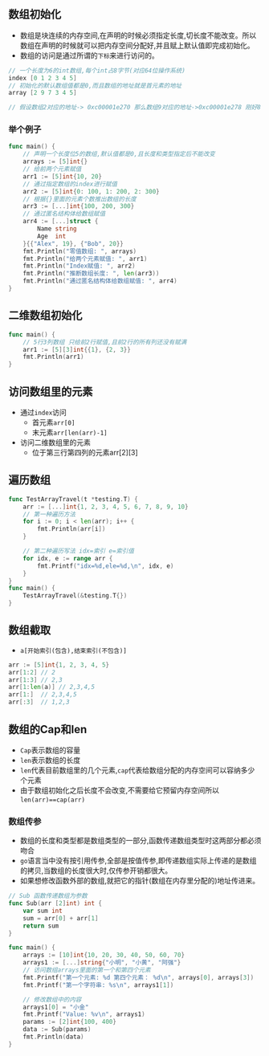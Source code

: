 ## 数组初始化

- 数组是块连续的内存空间,在声明的时候必须指定长度,切长度不能改变。所以数组在声明的时候就可以把内存空间分配好,并且赋上默认值即完成初始化。
- 数组的访问是通过所谓的`下标`来进行访问的。

```go
// 一个长度为6的int数组,每个int占8字节(对应64位操作系统)
index [0 1 2 3 4 5]
// 初始化的默认数组值都是0,而且数组的地址就是首元素的地址
array [2 9 7 3 4 5] 

// 假设数组2对应的地址-> 0xc00001e270 那么数组9对应的地址->0xc00001e278 刚好8个字节
```

### 举个例子

```go
func main() {
	// 声明一个长度位5的数组,默认值都是0,且长度和类型指定后不能改变
	arrays := [5]int{}
	// 给前两个元素赋值
	arr1 := [5]int{10, 20}
	// 通过指定数组的index进行赋值
	arr2 := [5]int{0: 100, 1: 200, 2: 300}
	// 根据{}里面的元素个数推出数组的长度
	arr3 := [...]int{100, 200, 300}
	// 通过匿名结构体给数组赋值
	arr4 := [...]struct {
		Name string
		Age  int
	}{{"Alex", 19}, {"Bob", 20}}
	fmt.Println("零值数组: ", arrays)
	fmt.Println("给两个元素赋值: ", arr1)
	fmt.Println("Index赋值: ", arr2)
	fmt.Println("推断数组长度: ", len(arr3))
	fmt.Println("通过匿名结构体给数组赋值: ", arr4)
}
```

## 二维数组初始化

```go
func main() {
	// 5行3列数组 只给前2行赋值,且前2行的所有列还没有赋满
	arr1 := [5][3]int{{1}, {2, 3}}
	fmt.Println(arr1)
}
```

## 访问数组里的元素

- 通过`index`访问
  - 首元素`arr[0]`
  - 末元素`arr[len(arr)-1]`
- 访问二维数组里的元素
  - 位于第三行第四列的元素arr[2][3]

## 遍历数组

```go
func TestArrayTravel(t *testing.T) {
	arr := [...]int{1, 2, 3, 4, 5, 6, 7, 8, 9, 10}
	// 第一种遍历方法
	for i := 0; i < len(arr); i++ {
		fmt.Println(arr[i])
	}

	// 第二种遍历写法 idx=索引 e=索引值
	for idx, e := range arr {
		fmt.Printf("idx=%d,ele=%d,\n", idx, e)
	}
}
func main() {
	TestArrayTravel(&testing.T{})
}
```

## 数组截取
- `a[开始索引(包含),结束索引(不包含)]`

```go
arr := [5]int{1, 2, 3, 4, 5}
arr[1:2] // 2
arr[1:3] // 2,3
arr[1:len(a)] // 2,3,4,5
arr[1:]  // 2,3,4,5
arr[:3]  // 1,2,3
```



## 数组的Cap和len

- `Cap`表示数组的容量
- `len`表示数组的长度
- `len`代表目前数组里的几个元素,`cap`代表给数组分配的内存空间可以容纳多少个元素
- 由于数组初始化之后长度不会改变,不需要给它预留内存空间所以`len(arr)==cap(arr)`

### 数组传参

- 数组的长度和类型都是数组类型的一部分,函数传递数组类型时这两部分都必须吻合
- `go`语言当中没有按引用传参,全部是按值传参,即传递数组实际上传递的是数组的拷贝,当数组的长度很大时,仅传参开销都很大。
- 如果想修改函数外部的数组,就把它的指针(数组在内存里分配的)地址传进来。

```go
// Sub 函数传递数组为参数
func Sub(arr [2]int) int {
	var sum int
	sum = arr[0] + arr[1]
	return sum
}

func main() {
	arrays := [10]int{10, 20, 30, 40, 50, 60, 70}
	arrays1 := [...]string{"小明", "小黄", "阿强"}
	// 访问数组arrays里面的第一个和第四个元素
	fmt.Printf("第一个元素: %d 第四个元素： %d\n", arrays[0], arrays[3])
	fmt.Printf("第一个字符串: %s\n", arrays1[1])

	// 修改数组中的内容
	arrays1[0] = "小金"
	fmt.Printf("Value: %v\n", arrays1)
	params := [2]int{100, 400}
	data := Sub(params)
	fmt.Println(data)
}
```
